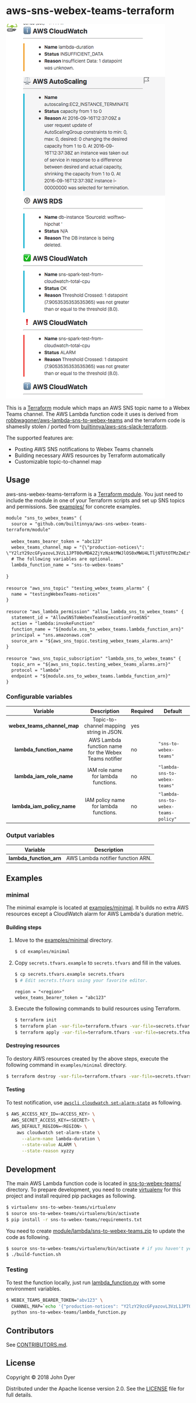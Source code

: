 # aws-sns-webex-teams-terraform

![Minimal CloudWatch Screenshot](screenshots/minimal-cloudwatch-screenshot.png)

This is a [Terraform](https://www.terraform.io/) module which maps an AWS SNS topic name to a Webex Teams channel.
The AWS Lambda function code it uses is derived from [robbwagoner/aws-lambda-sns-to-webex-teams](https://github.com/robbwagoner/aws-lambda-sns-to-webex-teams) and the terraform code is shameslly stolen / ported from [builtinnya/aws-sns-slack-terraform](https://github.com/builtinnya/aws-sns-slack-terraform).

The supported features are:

- Posting AWS SNS notifications to Webex Teams channels
- Building necessary AWS resources by Terraform automatically
- Customizable topic-to-channel map

## Usage

aws-sns-webex-teams-terraform is a [Terraform module](https://www.terraform.io/docs/modules/index.html).
You just need to include the module in one of your Terraform scripts and set up SNS topics and permissions.
See [examples/](/examples) for concrete examples.

```hcl
module "sns_to_webex_teams" {
  source = "github.com/builtinnya/aws-sns-webex-teams-terraform/module"

  webex_teams_bearer_token = "abc123"
  webex_teams_channel_map = "{\"production-notices\": \"Y2lzY29zcGFyazovL3VzL1JPT00vMDA2ZjYzNzAtMWJlOS0xMWU4LTljNTUtOTMzZmEzYWJkNjYy\"}"
  # The following variables are optional.
  lambda_function_name = "sns-to-webex-teams"

}

resource "aws_sns_topic" "testing_webex_teams_alarms" {
  name = "testingWebexTeams-notices"
}

resource "aws_lambda_permission" "allow_lambda_sns_to_webex_teams" {
  statement_id = "AllowSNSToWebexTeamsExecutionFromSNS"
  action = "lambda:invokeFunction"
  function_name = "${module.sns_to_webex_teams.lambda_function_arn}"
  principal = "sns.amazonaws.com"
  source_arn = "${aws_sns_topic.testing_webex_teams_alarms.arn}"
}

resource "aws_sns_topic_subscription" "lambda_sns_to_webex_teams" {
  topic_arn = "${aws_sns_topic.testing_webex_teams_alarms.arn}"
  protocol = "lambda"
  endpoint = "${module.sns_to_webex_teams.lambda_function_arn}"
}
```

### Configurable variables

|       **Variable**         |                          **Description**                          | **Required** | **Default**                    |
|:--------------------------:|:-----------------------------------------------------------------:|--------------|--------------------------------|
| **webex_teams_channel_map**      | Topic-to-channel mapping string in JSON.                          | yes          |                                |
| **lambda_function_name**   | AWS Lambda function name for the Webex Teams notifier                   | no           | `"sns-to-webex-teams"`               |
| **lambda_iam_role_name**   | IAM role name for lambda functions.                               | no           | `"lambda-sns-to-webex-teams"`        |
| **lambda_iam_policy_name** | IAM policy name for lambda functions.                             | no           | `"lambda-sns-to-webex-teams-policy"` |

### Output variables

| **Variable**            | **Description**                   |
|-------------------------|-----------------------------------|
| **lambda_function_arn** | AWS Lambda notifier function ARN. |

## Examples

### minimal

The minimal example is located at [examples/minimal](/examples/minimal).
It builds no extra AWS resources except a CloudWatch alarm for AWS Lambda's duration metric.

#### Building steps

1. Move to the [examples/minimal](/examples/minimal) directory.

    ```bash
    $ cd examples/minimal
    ```

2. Copy `secrets.tfvars.example` to `secrets.tfvars` and fill in the values.

    ```bash
    $ cp secrets.tfvars.example secrets.tfvars
    $ # Edit secrets.tfvars using your favorite editor.
    ```

    ```hcl
    region = "<region>"
    webex_teams_bearer_token = "abc123"
    ```

3. Execute the following commands to build resources using Terraform.

    ```bash
    $ terraform init
    $ terraform plan -var-file=terraform.tfvars -var-file=secrets.tfvars
    $ terraform apply -var-file=terraform.tfvars -var-file=secrets.tfvars
    ```

#### Destroying resources

To destory AWS resources created by the above steps, execute the following command in `examples/minimal` directory.

```bash
$ terraform destroy -var-file=terraform.tfvars -var-file=secrets.tfvars
```

#### Testing

To test notification, use [`awscli cloudwatch set-alarm-state`](http://docs.aws.amazon.com/cli/latest/reference/cloudwatch/set-alarm-state.html) as following.

```bash
$ AWS_ACCESS_KEY_ID=<ACCESS_KEY> \
  AWS_SECRET_ACCESS_KEY=<SECRET> \
  AWS_DEFAULT_REGION=<REGION> \
    aws cloudwatch set-alarm-state \
      --alarm-name lambda-duration \
      --state-value ALARM \
      --state-reason xyzzy
```

## Development

The main AWS Lambda function code is located in [sns-to-webex-teams/](/sns-to-webex-teams) directory.
To prepare development, you need to create [virtualenv](https://virtualenv.pypa.io/en/stable/) for this project and install required pip packages as following.

```bash
$ virtualenv sns-to-webex-teams/virtualenv
$ source sns-to-webex-teams/virtualenv/bin/activate
$ pip install -r sns-to-webex-teams/requirements.txt
```

You need to create [module/lambda/sns-to-webex-teams.zip](/module/lambda/sns-to-webex-teams.zip) to update the code as following.

```bash
$ source sns-to-webex-teams/virtualenv/bin/activate # if you haven't yet
$ ./build-function.sh
```

### Testing

To test the function locally, just run [lambda_function.py](/sns-to-webex-teams/lambda_function.py) with some environment variables.

```bash
$ WEBEX_TEAMS_BEARER_TOKEN="abv123" \
  CHANNEL_MAP=`echo '{"production-notices": "Y2lzY29zcGFyazovL3VzL1JPT00vMDA2ZjYzNzAtMWJlOS0xMWU4LTljNTUtOTMzZmEzYWJkNjYy"}' | base64` \
  python sns-to-webex-teams/lambda_function.py
```

## Contributors

See [CONTRIBUTORS.md](./CONTRIBUTORS.md).

## License

Copyright © 2018 John Dyer

Distributed under the Apache license version 2.0. See the [LICENSE](./LICENSE) file for full details.

